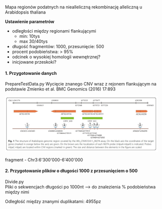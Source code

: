 Mapa regionów podatnych na niealleliczną rekombinację alleliczną u Arabidopsis thaliana  
  
**Ustawienie parametrów**  
* odległości między regionami flankującymi
  * min: 10tys
  * max 30/40tys  
* długość fragmentów: 1000, przesunięcie: 500
* procent podobieństwa: > 95%
* odcinek o wysokiej homologii wewnętrznej?
* inicjowane przeskoki?

#### 1. Przygotowanie danych   
PrepareTestData.py
Wycięcie znanego CNV wraz z rejonem flankującym na podstawie Zmienko et al. BMC Genomics (2016) 17:893

![Region CNV](/notatki/region.jpg)


fragment - Chr3:6'300'000-6'400'000  
  
#### 2. Przygotowanie plików o długości 1000 z przesunięciem o 500  
Divide.py  
Pliki o sekwencjach długości po 1000nt --> do znalezienia % podobieństwa między nimi  

Odległość między znanymi duplikatami: 4955pz  



